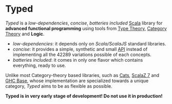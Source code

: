 # Typed

*Typed* is a *low-dependencies*, *concise*, *batteries included* [Scala](https://www.scala-lang.org) library for **advanced functional programming** using tools from [Type Theory](https://en.wikipedia.org/wiki/Type_theory), [Category Theory](https://github.com/hmemcpy/milewski-ctfp-pdf) and **Logic**.

- *low-dependencies*: it depends only on *Scala/ScalaJS* standard libraries.
- *concise*: it provides a simple, synthetic and small [API](https://en.wikipedia.org/wiki/Application_programming_interface) instead of implementing all the 42289 variations possible of each concepts.
- *batteries included*: it comes in only one flavor which contains everything, ready to use. 

Unlike most Category-theory based libraries, such as [Cats](https://typelevel.org/cats/), [ScalaZ 7](https://github.com/scalaz/scalaz) and [GHC Base](https://hackage.haskell.org/package/base), whose implementation are specialized towards a unique category, *Typed* aims to be as flexible as possible.

**Typed is in very early stage of development! Do not use it in production!**
